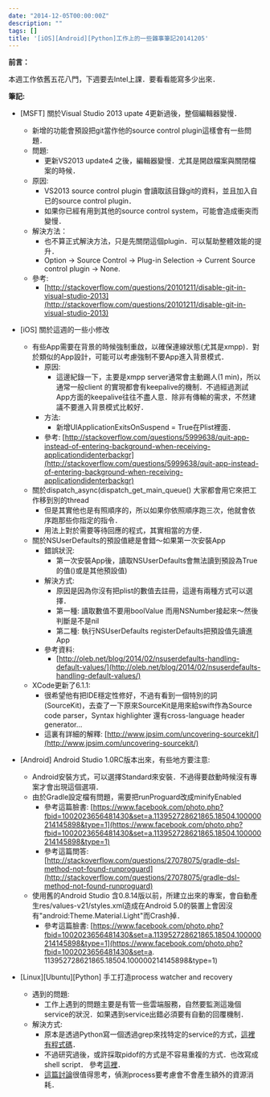 ```yaml
---
date: "2014-12-05T00:00:00Z"
description: ""
tags: []
title: '[iOS][Android][Python]工作上的一些雜事筆記20141205'
---
```


**前言：**

本週工作依舊五花八門，下週要去Intel上課．要看看能寫多少出來．


**筆記:**

- [MSFT] 關於Visual Studio 2013 upate 4更新過後，整個編輯器變慢．
    - 新增的功能會預設把git當作他的source control plugin這樣會有一些問題．
    - 問題:
        - 更新VS2013 update4 之後，編輯器變慢．尤其是開啟檔案與關閉檔案的時候．
    - 原因:
        - VS2013 source control plugin 會讀取該目錄git的資料，並且加入自已的source control plugin．
        - 如果你已經有用到其他的source control system，可能會造成衝突而變慢．
    - 解決方法：
        - 也不算正式解決方法，只是先關閉這個plugin．可以幫助整體效能的提升．
        - Option -> Source Control -> Plug-in Selection -> Current Source control plugin -> None.
   - 參考:
       - [http://stackoverflow.com/questions/20101211/disable-git-in-visual-studio-2013](http://stackoverflow.com/questions/20101211/disable-git-in-visual-studio-2013)         



- [iOS] 關於這週的一些小修改
    - 有些App需要在背景的時候強制重啟，以確保連線狀態(尤其是xmpp)．對於類似的App設計，可能可以考慮強制不要App進入背景模式．
        - 原因:
            - 這邊紀錄一下，主要是xmpp server通常會主動踢人(1 min)，所以通常一般client 的實現都會有keepalive的機制．不過經過測試App方面的keepalive往往不盡人意．除非有傳輸的需求，不然建議不要進入背景模式比較好．
        - 方法:            
            - 新增UIApplicationExitsOnSuspend = True在Plist裡面．
        - 參考: [http://stackoverflow.com/questions/5999638/quit-app-instead-of-entering-background-when-receiving-applicationdidenterbackgr](http://stackoverflow.com/questions/5999638/quit-app-instead-of-entering-background-when-receiving-applicationdidenterbackgr) 
    - 關於dispatch_async(dispatch_get_main_queue() 大家都會用它來把工作移到別的thread
        - 但是其實他也是有照順序的，所以如果你依照順序跑三次，他就會依序跑那些你指定的指令．
        - 用法上對於需要等待回應的程式，其實相當的方便．
    - 關於NSUserDefaults的預設值總是會錯～如果第一次安裝App
        - 錯誤狀況:
            - 第一次安裝App後，讀取NSUserDefaults會無法讀到預設為True的值()或是其他預設值)        
        - 解決方式:
            - 原因是因為你沒有把plist的數值去註冊，這邊有兩種方式可以選擇．
            - 第一種: 讀取數值不要用boolValue 而用NSNumber接起來～然後判斷是不是nil
            - 第二種: 執行NSUserDefaults registerDefaults把預設值先讀進App
        - 參考資料:
            - [http://oleb.net/blog/2014/02/nsuserdefaults-handling-default-values/](http://oleb.net/blog/2014/02/nsuserdefaults-handling-default-values/)    
    - XCode更新了6.1.1:
        - 很希望他有把IDE穩定性修好，不過有看到一個特別的詞 (SourceKit)，去查了一下原來SourceKit是用來給swift作為Source code parser，Syntax highlighter 還有cross-language header generator... 
        - 這裏有詳細的解釋: [http://www.jpsim.com/uncovering-sourcekit/](http://www.jpsim.com/uncovering-sourcekit/)

- [Android] Android Studio 1.0RC版本出來，有些地方要注意:
    - Android安裝方式，可以選擇Standard來安裝．不過得要啟動時候沒有專案才會出現這個選項．
    - 由於Gradle設定檔有問題，需要把runProguard改成minifyEnabled 
        - 參考這篇臉書: [https://www.facebook.com/photo.php?fbid=1002023656481430&set=a.113952728621865.18504.100000214145898&type=1](https://www.facebook.com/photo.php?fbid=1002023656481430&set=a.113952728621865.18504.100000214145898&type=1)        
        - 參考這篇問答: [http://stackoverflow.com/questions/27078075/gradle-dsl-method-not-found-runproguard](http://stackoverflow.com/questions/27078075/gradle-dsl-method-not-found-runproguard)
    - 使用舊的Android Studio 含0.8.14版以前，所建立出來的專案，會自動產生res/values-v21/styles.xml造成在Android 5.0的裝置上會因沒有"android:Theme.Material.Light"而Crash掉．        
        - 參考這篇臉書: [https://www.facebook.com/photo.php?fbid=1002023656481430&set=a.113952728621865.18504.100000214145898&type=1](https://www.facebook.com/photo.php?fbid=1002023656481430&set=a.        113952728621865.18504.100000214145898&type=1)

- [Linux][Ubuntu][Python] 手工打造process watcher and recovery
    - 遇到的問題:
        - 工作上遇到的問題主要是有管一些雲端服務，自然要監測這幾個service的狀況．如果遇到service出錯必須要有自動的回覆機制．
    - 解決方式:
        - 原本是透過Python寫一個透過grep來找特定的service的方式，[這裡有程式碼](https://gist.github.com/kkdai/f111e1ce03347fd137e4)． 
        - 不過研究過後，或許採取pidof的方式是不容易重複的方式．也改寫成shell script． 參考[這裡](https://gist.github.com/kkdai/e42fe2dff9b033b385a0)．
        - [這篇討論](http://stackoverflow.com/questions/592620/how-to-check-if-a-program-exists-from-a-bash-script)很值得思考，偵測process要考慮會不會產生額外的資源消耗．
                        
                            
        
        
